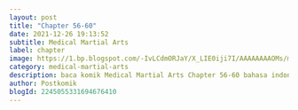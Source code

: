 ```yaml
---
layout: post 
title: "Chapter 56-60"
date: 2021-12-26 19:13:52
subtitle: Medical Martial Arts
label: chapter
image: https://1.bp.blogspot.com/-IvLCdmORJaY/X_LIE0iji7I/AAAAAAAAOMs/my-ksfNuVoMy9gdwIt18iT8_Bjpc32ldwCLcBGAsYHQ/s72-c/cover-Medical-Martial-Arts.jpg
category: medical-martial-arts
description: baca komik Medical Martial Arts Chapter 56-60 bahasa indonesia 
author: Postkomik
blogId: 2245055331694676410
---
```

